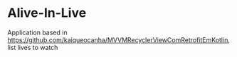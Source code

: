 # Alive-In-Live
Application based in https://github.com/kaiqueocanha/MVVMRecyclerViewComRetrofitEmKotlin, list lives to watch
